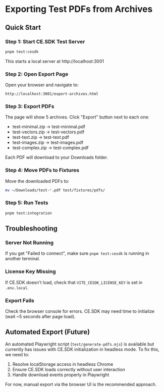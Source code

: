 # Exporting Test PDFs from Archives

## Quick Start

### Step 1: Start CE.SDK Test Server

```bash
pnpm test:cesdk
```

This starts a local server at http://localhost:3001

### Step 2: Open Export Page

Open your browser and navigate to:
```
http://localhost:3001/export-archives.html
```

### Step 3: Export PDFs

The page will show 5 archives. Click "Export" button next to each one:

- test-minimal.zip → test-minimal.pdf
- test-vectors.zip → test-vectors.pdf
- test-text.zip → test-text.pdf
- test-images.zip → test-images.pdf
- test-complex.zip → test-complex.pdf

Each PDF will download to your Downloads folder.

### Step 4: Move PDFs to Fixtures

Move the downloaded PDFs to:
```bash
mv ~/Downloads/test-*.pdf test/fixtures/pdfs/
```

### Step 5: Run Tests

```bash
pnpm test:integration
```

## Troubleshooting

### Server Not Running
If you get "Failed to connect", make sure `pnpm test:cesdk` is running in another terminal.

### License Key Missing
If CE.SDK doesn't load, check that `VITE_CESDK_LICENSE_KEY` is set in `.env.local`.

### Export Fails
Check the browser console for errors. CE.SDK may need time to initialize (wait ~5 seconds after page load).

## Automated Export (Future)

An automated Playwright script (`test/generate-pdfs.mjs`) is available but currently has issues with CE.SDK initialization in headless mode. To fix this, we need to:

1. Resolve localStorage access in headless Chrome
2. Ensure CE.SDK loads correctly without user interaction
3. Handle download events properly in Playwright

For now, manual export via the browser UI is the recommended approach.